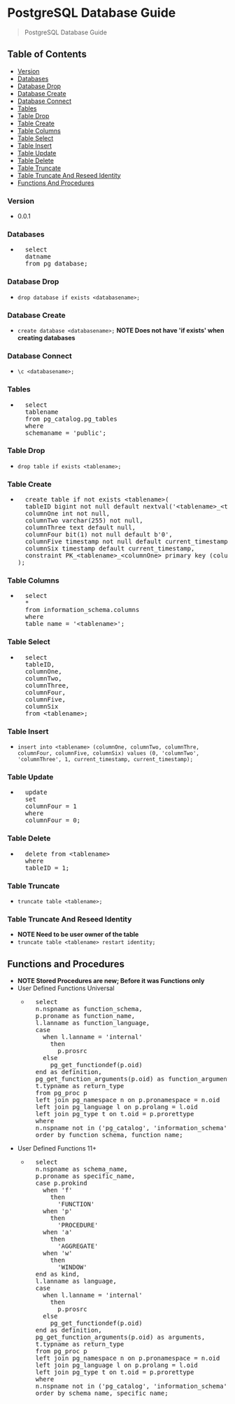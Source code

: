 # PostgreSQL Database Guide
> PostgreSQL Database Guide

## Table of Contents
* [Version](#version)
* [Databases](#databases)
* [Database Drop](#database-drop)
* [Database Create](#database-create)
* [Database Connect](#database-connect)
* [Tables](#tables)
* [Table Drop](#table-drop)
* [Table Create](#table-create)
* [Table Columns](#table-columns)
* [Table Select](#table-select)
* [Table Insert](#table-insert)
* [Table Update](#table-update)
* [Table Delete](#table-delete)
* [Table Truncate](#table-truncate)
* [Table Truncate And Reseed Identity](#table-truncate-and-reseed-identity)
* [Functions And Procedures](#functions-and-procedures)

### Version
* 0.0.1

### Databases
* <pre>
    select
    datname
    from pg_database;
  </pre>

### Database Drop
* `drop database if exists <databasename>;`

### Database Create
* `create database <databasename>;` **NOTE Does not have 'if exists' when creating databases**
  
### Database Connect
* `\c <databasename>;`

### Tables
* <pre>
    select
    tablename
    from pg_catalog.pg_tables
    where
    schemaname = 'public';
  </pre>

### Table Drop
* `drop table if exists <tablename>;`

### Table Create
* <pre>
    create table if not exists &lt;tablename&gt;(
    tableID bigint not null default nextval('&lt;tablename&gt;_&lt;tableID&gt;_seq'),
    columnOne int not null,
    columnTwo varchar(255) not null,
    columnThree text default null,
    columnFour bit(1) not null default b'0',
    columnFive timestamp not null default current_timestamp,
    columnSix timestamp default current_timestamp,
    constraint PK_&lt;tablename&gt;_&lt;columnOne&gt; primary key (columnOne)
  );
  </pre>

### Table Columns
* <pre>
    select
    *
    from information_schema.columns
    where
    table_name = '&lt;tablename&gt;';
  </pre>

### Table Select
* <pre>
    select
    tableID,
    columnOne,
    columnTwo,
    columnThree,
    columnFour,
    columnFive,
    columnSix
    from &lt;tablename&gt;;
  </pre>

### Table Insert
* `insert into <tablename> (columnOne, columnTwo, columnThre, columnFour, columnFive, columnSix) values (0, 'columnTwo', 'columnThree', 1, current_timestamp, current_timestamp);`

### Table Update
* <pre>
    update <tablename>
    set
    columnFour = 1
    where
    columnFour = 0;
  </pre>

### Table Delete
* <pre>
    delete from &lt;tablename&gt;
    where
    tableID = 1;
  </pre>

### Table Truncate
* `truncate table <tablename>;`

### Table Truncate And Reseed Identity
* **NOTE Need to be user owner of the table**
* `truncate table <tablename> restart identity;`

## Functions and Procedures
* **NOTE Stored Procedures are new; Before it was Functions only**
* User Defined Functions Universal
  * <pre>
      select
      n.nspname as function_schema,
      p.proname as function_name,
      l.lanname as function_language,
      case
        when l.lanname = 'internal'
          then
            p.prosrc
        else
          pg_get_functiondef(p.oid)
      end as definition,
      pg_get_function_arguments(p.oid) as function_arguments,
      t.typname as return_type
      from pg_proc p
      left join pg_namespace n on p.pronamespace = n.oid
      left join pg_language l on p.prolang = l.oid
      left join pg_type t on t.oid = p.prorettype
      where
      n.nspname not in ('pg_catalog', 'information_schema')
      order by function_schema, function_name;
    </pre>
* User Defined Functions 11+
  * <pre>
      select
      n.nspname as schema_name,
      p.proname as specific_name,
      case p.prokind
        when 'f'
          then
            'FUNCTION'
        when 'p'
          then
            'PROCEDURE'
        when 'a'
          then
            'AGGREGATE'
        when 'w'
          then
            'WINDOW'
      end as kind,
      l.lanname as language,
      case
        when l.lanname = 'internal'
          then
            p.prosrc
        else
          pg_get_functiondef(p.oid)
      end as definition,
      pg_get_function_arguments(p.oid) as arguments,
      t.typname as return_type
      from pg_proc p
      left join pg_namespace n on p.pronamespace = n.oid
      left join pg_language l on p.prolang = l.oid
      left join pg_type t on t.oid = p.prorettype
      where
      n.nspname not in ('pg_catalog', 'information_schema')
      order by schema_name, specific_name;
    </pre>


